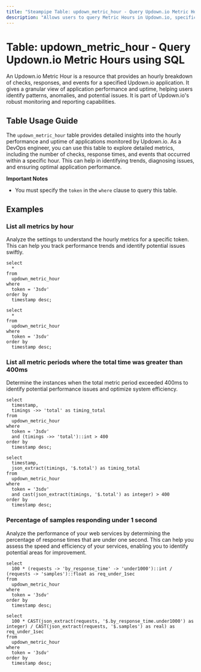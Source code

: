 ```yaml
---
title: "Steampipe Table: updown_metric_hour - Query Updown.io Metric Hours using SQL"
description: "Allows users to query Metric Hours in Updown.io, specifically the hourly checks, responses, and events, providing insights into application uptime and performance."
---
```


# Table: updown_metric_hour - Query Updown.io Metric Hours using SQL

An Updown.io Metric Hour is a resource that provides an hourly breakdown of checks, responses, and events for a specified Updown.io application. It gives a granular view of application performance and uptime, helping users identify patterns, anomalies, and potential issues. It is part of Updown.io's robust monitoring and reporting capabilities.

## Table Usage Guide

The `updown_metric_hour` table provides detailed insights into the hourly performance and uptime of applications monitored by Updown.io. As a DevOps engineer, you can use this table to explore detailed metrics, including the number of checks, response times, and events that occurred within a specific hour. This can help in identifying trends, diagnosing issues, and ensuring optimal application performance.

**Important Notes**
- You must specify the `token` in the `where` clause to query this table.

## Examples

### List all metrics by hour
Analyze the settings to understand the hourly metrics for a specific token. This can help you track performance trends and identify potential issues swiftly.

```sql+postgres
select
  *
from
  updown_metric_hour
where
  token = '3sdv'
order by
  timestamp desc;
```

```sql+sqlite
select
  *
from
  updown_metric_hour
where
  token = '3sdv'
order by
  timestamp desc;
```

### List all metric periods where the total time was greater than 400ms
Determine the instances when the total metric period exceeded 400ms to identify potential performance issues and optimize system efficiency.

```sql+postgres
select
  timestamp,
  timings ->> 'total' as timing_total
from
  updown_metric_hour
where
  token = '3sdv'
  and (timings ->> 'total')::int > 400
order by
  timestamp desc;
```

```sql+sqlite
select
  timestamp,
  json_extract(timings, '$.total') as timing_total
from
  updown_metric_hour
where
  token = '3sdv'
  and cast(json_extract(timings, '$.total') as integer) > 400
order by
  timestamp desc;
```

### Percentage of samples responding under 1 second
Analyze the performance of your web services by determining the percentage of response times that are under one second. This can help you assess the speed and efficiency of your services, enabling you to identify potential areas for improvement.

```sql+postgres
select
  100 * (requests -> 'by_response_time' -> 'under1000')::int / (requests -> 'samples')::float as req_under_1sec
from
  updown_metric_hour
where
  token = '3sdv'
order by
  timestamp desc;
```

```sql+sqlite
select
  100 * CAST(json_extract(requests, '$.by_response_time.under1000') as integer) / CAST(json_extract(requests, '$.samples') as real) as req_under_1sec
from
  updown_metric_hour
where
  token = '3sdv'
order by
  timestamp desc;
```